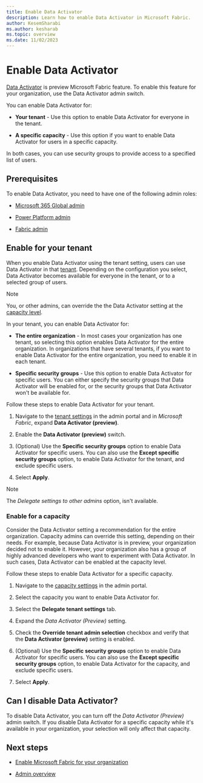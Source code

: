 ```yaml
---
title: Enable Data Activator
description: Learn how to enable Data Activator in Microsoft Fabric.
author: KesemSharabi
ms.author: kesharab
ms.topic: overview
ms.date: 11/02/2023
---
```


# Enable Data Activator

[Data Activator](../data-activator/data-activator-get-started.md) is preview Microsoft Fabric feature. To enable this feature for your organization, use the Data Activator admin switch.

You can enable Data Activator for:

* **Your tenant** - Use this option to enable Data Activator for everyone in the tenant.

* **A specific capacity** - Use this option if you want to enable Data Activator for users in a specific capacity.

In both cases, you can use security groups to provide access to a specified list of users.

## Prerequisites

To enable Data Activator, you need to have one of the following admin roles:

* [Microsoft 365 Global admin](microsoft-fabric-admin.md#microsoft-365-admin-roles)

* [Power Platform admin](microsoft-fabric-admin.md#power-platform-and-fabric-admin-roles)

* [Fabric admin](microsoft-fabric-admin.md#power-platform-and-fabric-admin-roles)

## Enable for your tenant

When you enable Data Activator using the tenant setting, users can use Data Activator in that [tenant](../enterprise/licenses.md#tenant). Depending on the configuration you select, Data Activator becomes available for everyone in the tenant, or to a selected group of users.

>[!Note]
>You, or other admins, can override the the Data Activator setting at the [capacity level](#enable-for-a-capacity).

In your tenant, you can enable Data Activator for:

* **The entire organization** - In most cases your organization has one tenant, so selecting this option enables Data Activator for the entire organization. In organizations that have several tenants, if you want to enable Data Activator for the entire organization, you need to enable it in each tenant.

* **Specific security groups** - Use this option to enable Data Activator for specific users. You can either specify the security groups that Data Activator will be enabled for, or the security groups that Data Activator won't be available for.

Follow these steps to enable Data Activator for your tenant.

1. Navigate to the [tenant settings](tenant-settings-index.md) in the admin portal and in *Microsoft Fabric*, expand **Data Activator (preview)**.

2. Enable the **Data Activator (preview)** switch.

3. (Optional) Use the **Specific security groups** option to enable Data Activator for specific users. You can also use the **Except specific security groups** option, to enable Data Activator for the tenant, and exclude specific users.

4. Select **Apply**.

>[!NOTE]
>The *Delegate settings to other admins* option, isn't available.

### Enable for a capacity

Consider the Data Activator setting a recommendation for the entire organization. Capacity admins can override this setting, depending on their needs. For example, because Data Activator is in preview, your organization decided not to enable it. However, your organization also has a group of highly advanced developers who want to experiment with Data Activator. In such cases, Data Activator can be enabled at the capacity level.

Follow these steps to enable Data Activator for a specific capacity.

1. Navigate to the [capacity settings](service-admin-portal-capacity-settings.md) in the admin portal.

2. Select the capacity you want to enable Data Activator for.

3. Select the **Delegate tenant settings** tab.

4. Expand the *Data Activator (Preview)* setting.

5. Check the **Override tenant admin selection** checkbox and verify that the **Data Activator (preview)** setting is enabled.

6. (Optional) Use the **Specific security groups** option to enable Data Activator for specific users. You can also use the **Except specific security groups** option, to enable Data Activator for the capacity, and exclude specific users.

7. Select **Apply**.

## Can I disable Data Activator?

To disable Data Activator, you can turn off the *Data Activator (Preview)* admin switch. If you disable Data Activator for a specific capacity while it's available in your organization, your selection will only affect that capacity.

## Next steps

* [Enable Microsoft Fabric for your organization](fabric-switch.md)

* [Admin overview](microsoft-fabric-admin.md)
